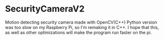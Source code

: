 # SecurityCameraV2
Motion detecting security camera made with OpenCV(C++)
Python version was too slow on my Raspberry Pi, so I'm remaking it in C++. I hope that this, as well as other optimizations will make the program run faster on the pi.
